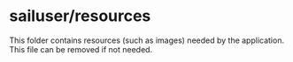 # sailuser/resources

This folder contains resources (such as images) needed by the application. This file can
be removed if not needed.
